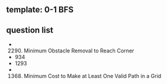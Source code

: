 ## template: 0-1 BFS

## question list

- 2290. Minimum Obstacle Removal to Reach Corner
- 934
- 1293
- 1368. Minimum Cost to Make at Least One Valid Path in a Grid